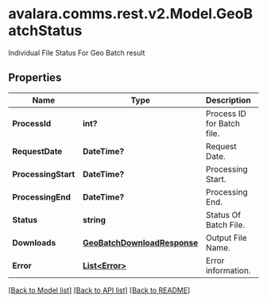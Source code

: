 # avalara.comms.rest.v2.Model.GeoBatchStatus
Individual File Status For Geo Batch result
## Properties

Name | Type | Description | Notes
------------ | ------------- | ------------- | -------------
**ProcessId** | **int?** | Process ID for Batch file. | [optional] 
**RequestDate** | **DateTime?** | Request Date. | [optional] 
**ProcessingStart** | **DateTime?** | Processing Start. | [optional] 
**ProcessingEnd** | **DateTime?** | Processing End. | [optional] 
**Status** | **string** | Status Of Batch File. | [optional] 
**Downloads** | [**GeoBatchDownloadResponse**](GeoBatchDownloadResponse.md) | Output File Name. | [optional] 
**Error** | [**List&lt;Error&gt;**](Error.md) | Error information. | [optional] 

[[Back to Model list]](../README.md#documentation-for-models) [[Back to API list]](../README.md#documentation-for-api-endpoints) [[Back to README]](../README.md)

